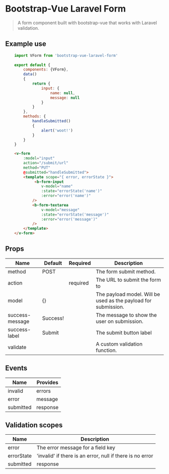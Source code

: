 # Bootstrap-Vue Laravel Form

> A form component built with bootstrap-vue that works with Laravel validation.

## Example use
```js
    import VForm from 'bootstrap-vue-laravel-form'
    
    export default {
        components: {VForm},
        data()
        {
            return {
                input: {
                    name: null,
                    message: null
                }
            }
        },
        methods: {
            handleSubmitted()
            {
                alert('woot!')
            }
        }
    }
```

```html
    <v-form
        :model="input"
        action="/submit/url"
        method="PUT"
        @submitted="handleSubmitted">
        <template scope="{ error, errorState }">
             <b-form-input 
                v-model="name"
                :state="errorState('name')"
                :error="error('name')"
            />
            <b-form-textarea 
                v-model="message"
                :state="errorState('message')"
                :error="error('message')"
            />
        </template>
    </v-form>
```

## Props

| Name | Default | Required | Description |
| ---- |----| ----| -----|
| method | POST | | The form submit method. |
| action | | required | The URL to submit the form to |
| model | {} | | The payload model. Will be used as the payload for submission. |
| success-message | Success! | | The message to show the user on submission. |
| success-label | Submit | | The submit button label |
| validate | | | A custom validation function. |

## Events

| Name | Provides |
| ---- |---- |
| invalid | errors |
| error | message |
| submitted | response |

## Validation scopes

| Name | Description |
| ---- |---- |
| error | The error message for a field key |
| errorState | 'invalid' if there is an error, null if there is no error |
| submitted | response |